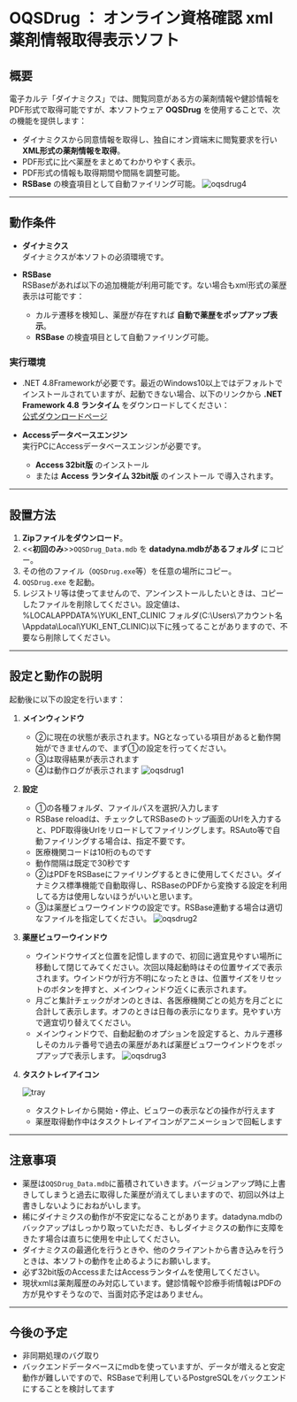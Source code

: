 # OQSDrug ： オンライン資格確認 xml薬剤情報取得表示ソフト
## 概要
電子カルテ「ダイナミクス」では、閲覧同意がある方の薬剤情報や健診情報をPDF形式で取得可能ですが、本ソフトウェア **OQSDrug** を使用することで、次の機能を提供します：

- ダイナミクスから同意情報を取得し、独自にオン資端末に閲覧要求を行い **XML形式の薬剤情報を取得**。
- PDF形式に比べ薬歴をまとめてわかりやすく表示。
- PDF形式の情報も取得期間や間隔を調整可能。
- **RSBase** の検査項目として自動ファイリング可能。
  ![oqsdrug4](https://github.com/user-attachments/assets/fc92e45c-42fa-453f-94ff-ef45789aca44)



---

## 動作条件

- **ダイナミクス**  
  ダイナミクスが本ソフトの必須環境です。

- **RSBase**  
  RSBaseがあれば以下の追加機能が利用可能です。ない場合もxml形式の薬歴表示は可能です：
  - カルテ遷移を検知し、薬歴が存在すれば **自動で薬歴をポップアップ表示**。
  - **RSBase** の検査項目として自動ファイリング可能。

### 実行環境
- .NET 4.8Frameworkが必要です。最近のWindows10以上ではデフォルトでインストールされていますが、起動できない場合、以下のリンクから **.NET Framework 4.8 ランタイム** をダウンロードしてください：  
[公式ダウンロードページ](https://dotnet.microsoft.com/ja-jp/download/dotnet-framework/net48)
 
- **Accessデータベースエンジン**  
  実行PCにAccessデータベースエンジンが必要です。
  - **Access 32bit版** のインストール
  - または **Access ランタイム 32bit版** のインストール
    で導入されます。

---

## 設置方法

1. **Zipファイルをダウンロード**。
2. <<**初回のみ**>>`OQSDrug_Data.mdb` を **datadyna.mdbがあるフォルダ** にコピー。
3. その他のファイル（`OQSDrug.exe`等）を任意の場所にコピー。
4. `OQSDrug.exe` を起動。
5. レジストリ等は使ってませんので、アンインストールしたいときは、コピーしたファイルを削除してください。設定値は、%LOCALAPPDATA%\YUKI_ENT_CLINIC フォルダ(C:\Users\アカウント名\Appdata\Local\YUKI_ENT_CLINIC)以下に残ってることがありますので、不要なら削除してください。
---

## 設定と動作の説明

起動後に以下の設定を行います：

1. **メインウィンドウ**
   
   - ②に現在の状態が表示されます。NGとなっている項目があると動作開始ができませんので、まず①の設定を行ってください。
   - ③は取得結果が表示されます
   - ④は動作ログが表示されます
   ![oqsdrug1](https://github.com/user-attachments/assets/3e6aac17-33f5-4eb7-b288-b717fd02cd4d)


2. **設定**

   - ①の各種フォルダ、ファイルパスを選択/入力します
   - RSBase reloadは、チェックしてRSBaseのトップ画面のUrlを入力すると、PDF取得後Urlをリロードしてファイリングします。RSAuto等で自動ファイリングする場合は、指定不要です。
   - 医療機関コードは10桁のものです
   - 動作間隔は既定で30秒です
   - ②はPDFをRSBaseにファイリングするときに使用してください。ダイナミクス標準機能で自動取得し、RSBaseのPDFから変換する設定を利用してる方は使用しないほうがいいと思います。
   - ③は薬歴ビュワーウインドウの設定です。RSBase連動する場合は適切なファイルを指定してください。
  ![oqsdrug2](https://github.com/user-attachments/assets/36dee710-1595-4f1b-b89a-e691c92907cb)

   
3. **薬歴ビュワーウインドウ**
   
   - ウインドウサイズと位置を記憶しますので、初回に適宜見やすい場所に移動して閉じてみてください。次回以降起動時はその位置サイズで表示されます。ウインドウが行方不明になったときは、位置サイズをリセットのボタンを押すと、メインウィンドウ近くに表示されます。
   - 月ごと集計チェックがオンのときは、各医療機関ごとの処方を月ごとに合計して表示します。オフのときは日毎の表示になります。見やすい方で適宜切り替えてください。
   - メインウィンドウで、自動起動のオプションを設定すると、カルテ遷移しそのカルテ番号で過去の薬歴があれば薬歴ビュワーウインドウをポップアップで表示します。
![oqsdrug3](https://github.com/user-attachments/assets/e9631708-a4b7-49e4-85d1-8bc7446bb032)

4. **タスクトレイアイコン**

    ![tray](https://github.com/user-attachments/assets/d1664e40-6947-488b-9616-092e50e73b9e)

   - タスクトレイから開始・停止、ビュワーの表示などの操作が行えます
   - 薬歴取得動作中はタスクトレイアイコンがアニメーションで回転します
     
---

## 注意事項
- 薬歴は`OQSDrug_Data.mdb`に蓄積されていきます。バージョンアップ時に上書きしてしまうと過去に取得した薬歴が消えてしまいますので、初回以外は上書きしないようにおねがいします。
- 稀にダイナミクスの動作が不安定になることがあります。datadyna.mdbのバックアップはしっかり取っていただき、もしダイナミクスの動作に支障をきたす場合は直ちに使用を中止してください。
- ダイナミクスの最適化を行うときや、他のクライアントから書き込みを行うときは、本ソフトの動作を止めるようにお願いします。
- 必ず32bit版のAccessまたはAccessランタイムを使用してください。
- 現状xmlは薬剤履歴のみ対応しています。健診情報や診療手術情報はPDFの方が見やすそうなので、当面対応予定はありません。

---

## 今後の予定
- 非同期処理のバグ取り
- バックエンドデータベースにmdbを使っていますが、データが増えると安定動作が難しいですので、RSBaseで利用しているPostgreSQLをバックエンドにすることを検討してます
  
